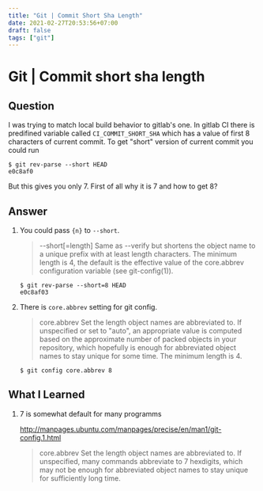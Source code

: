 ```yaml
---
title: "Git | Commit Short Sha Length"
date: 2021-02-27T20:53:56+07:00
draft: false
tags: ["git"]
---
```


# Git | Commit short sha length

## Question

I was trying to match local build behavior to gitlab's one. In gitlab CI there is predifined variable called `CI_COMMIT_SHORT_SHA` which has a value of first 8 characters of current commit. To get "short" version of current commit you could run

```console
$ git rev-parse --short HEAD
e0c8af0
```

But this gives you only 7. First of all why it is 7 and how to get 8?

## Answer

1. You could pass `{n}` to `--short`.

    > --short[=length]
    > Same as --verify but shortens the object name to a unique prefix with at least length characters. The minimum length is 4, the default is the
    > effective value of the core.abbrev configuration variable (see git-config(1)).

    ```console
    $ git rev-parse --short=8 HEAD
    e0c8af03
    ```

1. There is `core.abbrev` setting for git config.

    > core.abbrev
    > Set the length object names are abbreviated to. If unspecified or set to "auto", an appropriate value is computed based on the approximate number
    > of packed objects in your repository, which hopefully is enough for abbreviated object names to stay unique for some time. The minimum length is 4.

    ```console
    $ git config core.abbrev 8
    ```

## What I Learned

1. 7 is somewhat default for many programms

    http://manpages.ubuntu.com/manpages/precise/en/man1/git-config.1.html

    > core.abbrev
    > Set the length object names are abbreviated to. If unspecified, many commands
    > abbreviate to 7 hexdigits, which may not be enough for abbreviated object names to
    > stay unique for sufficiently long time.
